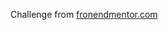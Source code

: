 Challenge from [fronendmentor.com](https://www.frontendmentor.io/challenges/3column-preview-card-component-pH92eAR2-)